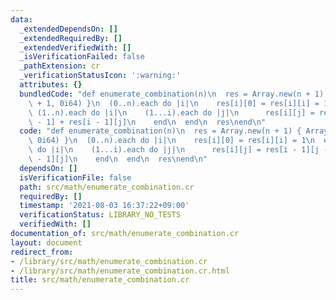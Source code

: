 ```yaml
---
data:
  _extendedDependsOn: []
  _extendedRequiredBy: []
  _extendedVerifiedWith: []
  _isVerificationFailed: false
  _pathExtension: cr
  _verificationStatusIcon: ':warning:'
  attributes: {}
  bundledCode: "def enumerate_combination(n)\n  res = Array.new(n + 1) { Array.new(n\
    \ + 1, 0i64) }\n  (0..n).each do |i|\n    res[i][0] = res[i][i] = 1\n  end\n \
    \ (1..n).each do |i|\n    (1...i).each do |j|\n      res[i][j] = res[i - 1][j\
    \ - 1] + res[i - 1][j]\n    end\n  end\n  res\nend\n"
  code: "def enumerate_combination(n)\n  res = Array.new(n + 1) { Array.new(n + 1,\
    \ 0i64) }\n  (0..n).each do |i|\n    res[i][0] = res[i][i] = 1\n  end\n  (1..n).each\
    \ do |i|\n    (1...i).each do |j|\n      res[i][j] = res[i - 1][j - 1] + res[i\
    \ - 1][j]\n    end\n  end\n  res\nend\n"
  dependsOn: []
  isVerificationFile: false
  path: src/math/enumerate_combination.cr
  requiredBy: []
  timestamp: '2021-08-03 16:37:22+09:00'
  verificationStatus: LIBRARY_NO_TESTS
  verifiedWith: []
documentation_of: src/math/enumerate_combination.cr
layout: document
redirect_from:
- /library/src/math/enumerate_combination.cr
- /library/src/math/enumerate_combination.cr.html
title: src/math/enumerate_combination.cr
---
```

